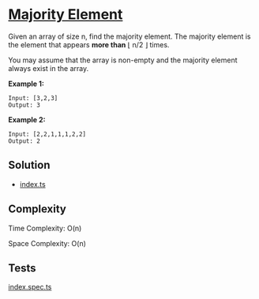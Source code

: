 # [Majority Element](https://leetcode.com/problems/majority-element/)

Given an array of size n, find the majority element. The majority element is the element that appears **more than** ⌊ n/2 ⌋ times.

You may assume that the array is non-empty and the majority element always exist in the array.

**Example 1:**

```
Input: [3,2,3]
Output: 3
```

**Example 2:**

```
Input: [2,2,1,1,1,2,2]
Output: 2
```

## Solution

- [index.ts](https://github.com/kutyepov/May-LeetCoding-Challenge/blob/master/src/majority-element/index.ts)

## Complexity

Time Complexity: O(n)

Space Complexity: O(n)

## Tests

[index.spec.ts](https://github.com/kutyepov/May-LeetCoding-Challenge/blob/master/src/majority-element/index.spec.ts)
